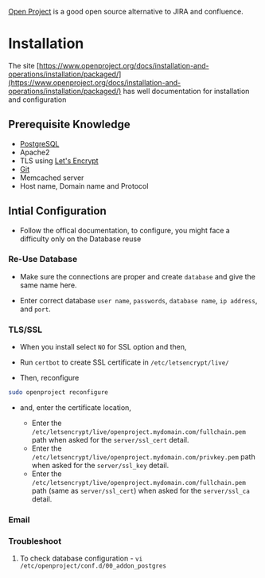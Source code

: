 [Open Project](https://www.openproject.org/) is a good open source alternative to JIRA and confluence. 

# Installation

The site [https://www.openproject.org/docs/installation-and-operations/installation/packaged/](https://www.openproject.org/docs/installation-and-operations/installation/packaged/) has well documentation for installation and configuration 

## Prerequisite Knowledge

* [PostgreSQL](../PostgreSQL/Install_PostgresQL_in_Ubuntu.md)
* Apache2
* TLS using [Let's Encrypt](../TLS/let's_encrypt.md)
* [Git](../git/commands.md)
* Memcached server
* Host name, Domain name and Protocol



## Intial Configuration

* Follow the offical documentation, to configure, you might face a difficulty only on the Database reuse

### Re-Use Database

* Make sure the connections are proper and create `database` and give the same name here.

* Enter correct database `user name`, `passwords`, `database name`, `ip address`, and `port`.

### TLS/SSL

* When you install select `NO` for SSL option and then,

* Run `certbot` to create SSL certificate in `/etc/letsencrypt/live/`

* Then, reconfigure 

```bash
sudo openproject reconfigure
```

* and, enter the certificate location,

    * Enter the `/etc/letsencrypt/live/openproject.mydomain.com/fullchain.pem` path when asked for the `server/ssl_cert` detail.
    * Enter the `/etc/letsencrypt/live/openproject.mydomain.com/privkey.pem` path when asked for the `server/ssl_key` detail.
    * Enter the `/etc/letsencrypt/live/openproject.mydomain.com/fullchain.pem` path (same as `server/ssl_cert`) when asked for the `server/ssl_ca` detail.

### Email


### Troubleshoot
   1. To check database configuration - `vi /etc/openproject/conf.d/00_addon_postgres`
